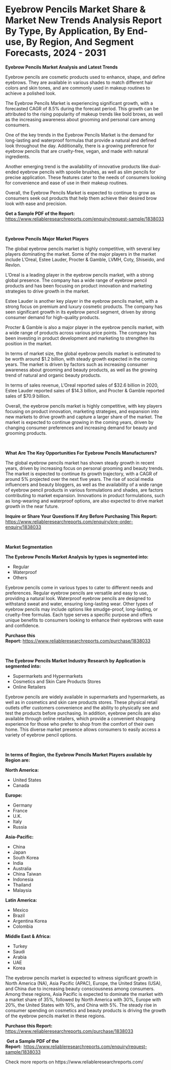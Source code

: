 <p><h1>Eyebrow Pencils Market Share & Market New Trends Analysis Report By Type, By Application, By End-use, By Region, And Segment Forecasts, 2024 - 2031</h1></p><p><strong>Eyebrow Pencils Market Analysis and Latest Trends</strong></p>
<p><p>Eyebrow pencils are cosmetic products used to enhance, shape, and define eyebrows. They are available in various shades to match different hair colors and skin tones, and are commonly used in makeup routines to achieve a polished look.</p><p>The Eyebrow Pencils Market is experiencing significant growth, with a forecasted CAGR of 8.5% during the forecast period. This growth can be attributed to the rising popularity of makeup trends like bold brows, as well as the increasing awareness about grooming and personal care among consumers.</p><p>One of the key trends in the Eyebrow Pencils Market is the demand for long-lasting and waterproof formulas that provide a natural and defined look throughout the day. Additionally, there is a growing preference for eyebrow pencils that are cruelty-free, vegan, and made with natural ingredients.</p><p>Another emerging trend is the availability of innovative products like dual-ended eyebrow pencils with spoolie brushes, as well as slim pencils for precise application. These features cater to the needs of consumers looking for convenience and ease of use in their makeup routines.</p><p>Overall, the Eyebrow Pencils Market is expected to continue to grow as consumers seek out products that help them achieve their desired brow look with ease and precision.</p></p>
<p><strong>Get a Sample PDF of the Report:&nbsp;</strong> <a href="https://www.reliableresearchreports.com/enquiry/request-sample/1838033">https://www.reliableresearchreports.com/enquiry/request-sample/1838033</a></p>
<p>&nbsp;</p>
<p><strong>Eyebrow Pencils Major Market Players</strong></p>
<p><p>The global eyebrow pencils market is highly competitive, with several key players dominating the market. Some of the major players in the market include L’Oreal, Estee Lauder, Procter & Gamble, LVMH, Coty, Shiseido, and Revlon.</p><p>L’Oreal is a leading player in the eyebrow pencils market, with a strong global presence. The company has a wide range of eyebrow pencil products and has been focusing on product innovation and marketing strategies to drive growth in the market.</p><p>Estee Lauder is another key player in the eyebrow pencils market, with a strong focus on premium and luxury cosmetic products. The company has seen significant growth in its eyebrow pencil segment, driven by strong consumer demand for high-quality products.</p><p>Procter & Gamble is also a major player in the eyebrow pencils market, with a wide range of products across various price points. The company has been investing in product development and marketing to strengthen its position in the market.</p><p>In terms of market size, the global eyebrow pencils market is estimated to be worth around $1.2 billion, with steady growth expected in the coming years. The market is driven by factors such as increasing consumer awareness about grooming and beauty products, as well as the growing trend of natural and organic beauty products.</p><p>In terms of sales revenue, L’Oreal reported sales of $32.6 billion in 2020, Estee Lauder reported sales of $14.3 billion, and Procter & Gamble reported sales of $70.9 billion.</p><p>Overall, the eyebrow pencils market is highly competitive, with key players focusing on product innovation, marketing strategies, and expansion into new markets to drive growth and capture a larger share of the market. The market is expected to continue growing in the coming years, driven by changing consumer preferences and increasing demand for beauty and grooming products.</p></p>
<p>&nbsp;</p>
<p><strong>What Are The Key Opportunities For Eyebrow Pencils Manufacturers?</strong></p>
<p><p>The global eyebrow pencils market has shown steady growth in recent years, driven by increasing focus on personal grooming and beauty trends. The market is expected to continue its growth trajectory, with a CAGR of around 5% projected over the next five years. The rise of social media influencers and beauty bloggers, as well as the availability of a wide range of eyebrow pencil products in various formulations and shades, are factors contributing to market expansion. Innovations in product formulations, such as long-wearing and waterproof options, are also expected to drive market growth in the near future.</p></p>
<p><strong>Inquire or Share Your Questions If Any Before Purchasing This Report:</strong> <a href="https://www.reliableresearchreports.com/enquiry/pre-order-enquiry/1838033">https://www.reliableresearchreports.com/enquiry/pre-order-enquiry/1838033</a></p>
<p>&nbsp;</p>
<p><strong>Market Segmentation</strong></p>
<p><strong>The Eyebrow Pencils Market Analysis by types is segmented into:</strong></p>
<p><ul><li>Regular</li><li>Waterproof</li><li>Others</li></ul></p>
<p><p>Eyebrow pencils come in various types to cater to different needs and preferences. Regular eyebrow pencils are versatile and easy to use, providing a natural look. Waterproof eyebrow pencils are designed to withstand sweat and water, ensuring long-lasting wear. Other types of eyebrow pencils may include options like smudge-proof, long-lasting, or cruelty-free formulas. Each type serves a specific purpose and offers unique benefits to consumers looking to enhance their eyebrows with ease and confidence.</p></p>
<p><strong>Purchase this Report:&nbsp;</strong><a href="https://www.reliableresearchreports.com/purchase/1838033">https://www.reliableresearchreports.com/purchase/1838033</a></p>
<p>&nbsp;</p>
<p><strong>The Eyebrow Pencils Market Industry Research by Application is segmented into:</strong></p>
<p><ul><li>Supermarkets and Hypermarkets</li><li>Cosmetics and Skin Care Products Stores</li><li>Online Retailers</li></ul></p>
<p><p>Eyebrow pencils are widely available in supermarkets and hypermarkets, as well as in cosmetics and skin care products stores. These physical retail outlets offer customers convenience and the ability to physically see and test the products before purchasing. In addition, eyebrow pencils are also available through online retailers, which provide a convenient shopping experience for those who prefer to shop from the comfort of their own home. This diverse market presence allows consumers to easily access a variety of eyebrow pencil options.</p></p>
<p>&nbsp;</p>
<p><strong>In terms of Region, the Eyebrow Pencils Market Players available by Region are:</strong></p>
<p>
    <p> <strong> North America: </strong>
        <ul>
            <li>United States</li>
            <li>Canada</li>
        </ul>
        </p> 
    <p> <strong> Europe: </strong>
        <ul>
            <li>Germany</li>
            <li>France</li>
            <li>U.K.</li>
            <li>Italy</li>
            <li>Russia</li>
        </ul>
        </p> 
    <p> <strong> Asia-Pacific: </strong>
        <ul>
            <li>China</li>
            <li>Japan</li>
            <li>South Korea</li>
            <li>India</li>
            <li>Australia</li>
            <li>China Taiwan</li>
            <li>Indonesia</li>
            <li>Thailand</li>
            <li>Malaysia</li>
        </ul>
        </p> 
    <p> <strong> Latin America: </strong>
        <ul>
            <li>Mexico</li>
            <li>Brazil</li>
            <li>Argentina Korea</li>
            <li>Colombia</li>
        </ul>
        </p> 
    <p> <strong> Middle East & Africa: </strong>
        <ul>
            <li>Turkey</li>
            <li>Saudi</li>
            <li>Arabia</li>
            <li>UAE</li>
            <li>Korea</li>
        </ul>
    </p>
    </p>
<p><p>The eyebrow pencils market is expected to witness significant growth in North America (NA), Asia Pacific (APAC), Europe, the United States (USA), and China due to increasing beauty consciousness among consumers. Among these regions, Asia Pacific is expected to dominate the market with a market share of 35%, followed by North America with 30%, Europe with 20%, the United States with 10%, and China with 5%. The steady rise in consumer spending on cosmetics and beauty products is driving the growth of the eyebrow pencils market in these regions.</p></p>
<p><strong>Purchase this Report: </strong><a href="https://www.reliableresearchreports.com/purchase/1838033">https://www.reliableresearchreports.com/purchase/1838033</a></p>
<p>&nbsp;<strong>Get a Sample PDF of the Report:&nbsp;&nbsp;</strong><a href="https://www.reliableresearchreports.com/enquiry/request-sample/1838033">https://www.reliableresearchreports.com/enquiry/request-sample/1838033</a></p>
<p><strong></strong></p>
<p>Check more reports on https://www.reliableresearchreports.com/</p>